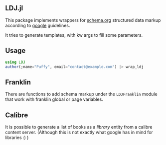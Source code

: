 ## LDJ.jl

This package implements wrappers for [schema.org](https://schema.org) structured data markup according to [google](https://developers.google.com/search/docs/advanced/structured-data) guidelines.

It tries to generate templates, with kw args to fill some parameters.

## Usage

``` julia
using LDJ
author(;name="Puffy", email="contact@example.com") |> wrap_ldj
```

## Franklin
There are functions to add schema markup under the `LDJFranklin` module that work with franklin global or page variables.

## Calibre
It is possible to generate a list of books as a _library_ entity from a calibre content server. (Although this is not exactly what google has in mind for libraries :) )
